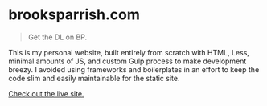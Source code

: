 # brooksparrish.com

> Get the DL on BP.

This is my personal website, built entirely from scratch with HTML, Less, minimal amounts of JS, and custom Gulp process to make development breezy. I avoided using frameworks and boilerplates in an effort to keep the code slim and easily maintainable for the static site.

[Check out the live site.](https://brooksparrish.com)
